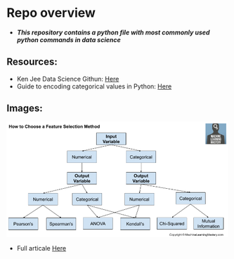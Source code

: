 # Repo overview
* ***This repository contains a python file with most commonly used python commands in data science***

## Resources:
* Ken Jee Data Science Githun: [Here](https://github.com/PlayingNumbers/data_science_starter/blob/master/ds_common_functions.py)
* Guide to encoding categorical values in Python: [Here](https://pbpython.com/categorical-encoding.html)

## Images:
![alt text][Image1]

[Image1]: https://github.com/AlexOsokin97/ds_starter_commands/blob/master/Images/How-to-Choose-Feature-Selection-Methods-For-Machine-Learning.png "Feature_Selection_Methods"

* Full articale [Here](https://machinelearningmastery.com/feature-selection-with-real-and-categorical-data/)
